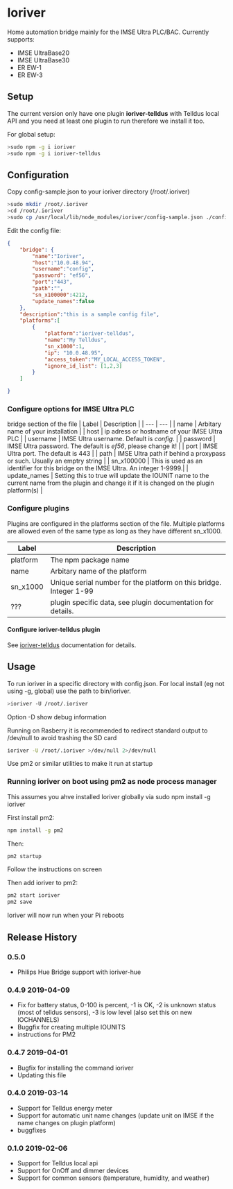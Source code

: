 # Ioriver

Home automation bridge mainly for the IMSE Ultra PLC/BAC. Currently supports:

- IMSE UltraBase20
- IMSE UltraBase30
- ER EW-1
- ER EW-3

## Setup

The current version only have one plugin **ioriver-telldus** with Telldus local API and you need at least one plugin to run therefore we install it too.

For global setup:

```bash
>sudo npm -g i ioriver
>sudo npm -g i ioriver-telldus
```

## Configuration

Copy config-sample.json to your ioriver directory (/root/.ioriver)

```bash
>sudo mkdir /root/.ioriver
>cd /root/.ioriver
>sudo cp /usr/local/lib/node_modules/ioriver/config-sample.json ./config.json
```

Edit the config file:

```json
{
    "bridge": {
        "name":"Ioriver",
        "host":"10.0.48.94",
        "username":"config",
        "password": "ef56",
        "port":"443",
        "path":"",
        "sn_x100000":4212,
        "update_names":false
    },
    "description":"this is a sample config file",
    "platforms":[
        {
            "platform":"ioriver-telldus",
            "name":"My Telldus",
            "sn_x1000":1,
            "ip": "10.0.48.95",
            "access_token":"MY_LOCAL_ACCESS_TOKEN",
            "ignore_id_list": [1,2,3]
        }
    ]

}
```

### Configure options for IMSE Ultra PLC

bridge section of the file
| Label | Description |
| --- | --- |
| name | Arbitary name of your installation |
| host | ip adress or hostname of your IMSE Ultra PLC |
| username | IMSE Ultra username. Default is *config*. |
| password | IMSE Ultra password. The default is *ef56*, please change it! |
| port | IMSE Ultra port. The default is 443 |
| path | IMSE Ultra path if behind a proxypass or such. Usually an emptry string |
| sn_x100000 | This is used as an identifier for this bridge on the IMSE Ultra. An integer 1-9999.|
| update_names | Setting this to true will update the IOUNIT name to the current name from the plugin and change it if it is changed on the plugin platform(s) |

### Configure plugins

Plugins are configured in the platforms section of the file. Multiple platforms are allowed even of the same type as long as they have different sn_x1000.

| Label | Description |
| --- | --- |
| platform | The npm package name |
| name | Arbitary name of the platform |
| sn_x1000 | Unique serial number for the platform on this bridge. Integer 1-99 |
| ??? | plugin specific data, see plugin documentation for details. |

#### Configure ioriver-telldus plugin

See [ioriver-telldus](https://www.npmjs.com/package/ioriver-telldus) documentation for details.

## Usage

To run ioriver in a specific directory with config.json. For local install (eg not using -g, global) use the path to bin/ioriver.

```bash
>ioriver -U /root/.ioriver
```

Option -D show debug information

Running on Rasberry it is recommended to redirect standard output to /dev/null to avoid trashing the SD card

```bash
ioriver -U /root/.ioriver >/dev/null 2>/dev/null
```

Use pm2 or similar utilities to make it run at startup

### Running ioriver on boot using pm2 as node process manager

This assumes you ahve installed Ioriver globally via sudo npm install -g ioriver

First install pm2:

```bash
npm install -g pm2
```

Then:

```bash
pm2 startup
```

Follow the instructions on screen

Then add ioriver to pm2:

```bash
pm2 start ioriver
pm2 save
```

Ioriver will now run when your Pi reboots

## Release History

### 0.5.0

- Philips Hue Bridge support with ioriver-hue

### 0.4.9 2019-04-09

- Fix for battery status, 0-100 is percent, -1 is OK, -2 is unknown status (most of telldus sensors), -3 is low level (also set this on new IOCHANNELS)
- Buggfix for creating multiple IOUNITS
- instructions for PM2

### 0.4.7 2019-04-01

- Bugfix for installing the command ioriver
- Updating this file

### 0.4.0 2019-03-14

- Support for Telldus energy meter
- Support for automatic unit name changes (update unit on IMSE if the name changes on plugin platform)
- buggfixes

### 0.1.0 2019-02-06

- Support for Telldus local api
- Support for OnOff and dimmer devices
- Support for common sensors (temperature, humidity, and weather)